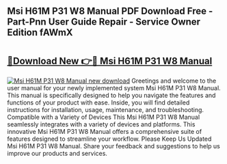 ## Msi H61M P31 W8 Manual PDF Download Free - Part-Pnn User Guide Repair - Service Owner Edition fAWmX

# <h2><a href="http://cf17417.oget.top/?id=Msi+H61M+P31+W8+Manual">🔗Download New 👉🔴 Msi H61M P31 W8 Manual</a></h2>

[![Msi H61M P31 W8 Manual new download](https://i.imgur.com/5g1atiW.png)](http://cf17417.oget.top/?id=Msi+H61M+P31+W8+Manual)
Greetings and welcome to the user manual for your newly implemented system Msi H61M P31 W8 Manual. This manual is specifically designed to help you navigate the features and functions of your product with ease. Inside, you will find detailed instructions for installation, usage, maintenance, and troubleshooting. Compatible with a Variety of Devices This Msi H61M P31 W8 Manual seamlessly integrates with a variety of devices and platforms. This innovative Msi H61M P31 W8 Manual offers a comprehensive suite of features designed to streamline your workflow. Please Keep Us Updated Msi H61M P31 W8 Manual. Share your feedback and suggestions to help us improve our products and services.
